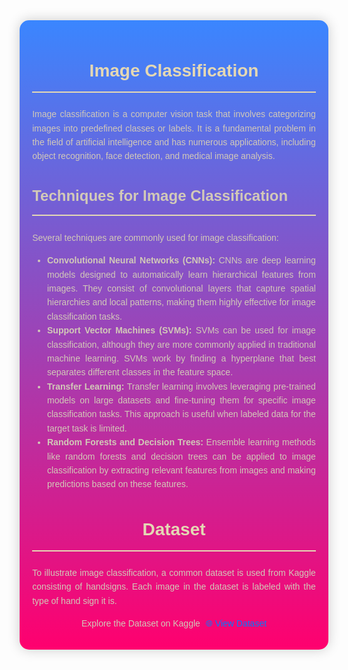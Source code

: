 <div style="font-family: 'Arial', sans-serif; max-width: 90%; margin: 0 auto; text-align: justify; line-height: 1.6; background: linear-gradient(to bottom, #3a86ff, #ff006e); padding: 20px; border-radius: 15px; box-shadow: 0px 0px 20px rgba(0, 0, 0, 0.2); color: #D2C9B8;">
  <div style="text-align: center; margin-bottom: 20px;">
    <h2 style="color: #E4D8B4; font-size: 28px; border-bottom: 2px solid #E4D8B4; padding-bottom: 10px;">Image Classification</h2>
  </div>
  <div style="margin-bottom: 20px;">
    <p style="margin-bottom: 10px;">Image classification is a computer vision task that involves categorizing images into predefined classes or labels. It is a fundamental problem in the field of artificial intelligence and has numerous applications, including object recognition, face detection, and medical image analysis.</p>
  </div>
  <div style="margin-bottom: 20px;">
    <h3 style="font-size: 24px; border-bottom: 2px solid #E4D8B4; padding-bottom: 10px;">Techniques for Image Classification</h3>
    <p style="margin-bottom: 10px;">Several techniques are commonly used for image classification:</p>
    <ul style="margin-bottom: 10px;">
      <li><strong>Convolutional Neural Networks (CNNs):</strong> CNNs are deep learning models designed to automatically learn hierarchical features from images. They consist of convolutional layers that capture spatial hierarchies and local patterns, making them highly effective for image classification tasks.</li>
      <li><strong>Support Vector Machines (SVMs):</strong> SVMs can be used for image classification, although they are more commonly applied in traditional machine learning. SVMs work by finding a hyperplane that best separates different classes in the feature space.</li>
      <li><strong>Transfer Learning:</strong> Transfer learning involves leveraging pre-trained models on large datasets and fine-tuning them for specific image classification tasks. This approach is useful when labeled data for the target task is limited.</li>
      <li><strong>Random Forests and Decision Trees:</strong> Ensemble learning methods like random forests and decision trees can be applied to image classification by extracting relevant features from images and making predictions based on these features.</li>
    </ul>
  </div>
  <div style="text-align: center; margin-bottom: 20px;">
    <h2 style="color: #E4D8B4; font-size: 28px; border-bottom: 2px solid #E4D8B4; padding-bottom: 10px;">Dataset</h2>
  </div>
  <p style="margin-bottom: 10px;">To illustrate image classification, a common dataset is used from Kaggle consisting of handsigns. Each image in the dataset is labeled with the type of hand sign it is.</p>
  <div style="text-align: center;">
    <p style="margin-bottom: 10px;">
      Explore the Dataset on Kaggle
      <a href="https://www.kaggle.com/c/dogs-vs-cats/data" target="_blank" style="text-decoration: none; color: #007BFF; margin-left: 5px;">
        🌐 View Dataset
      </a>
    </p>
  </div>
</div>
